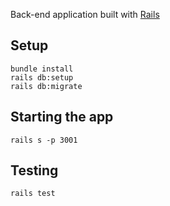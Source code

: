 Back-end application built with [Rails](http://rubyonrails.org/)

## Setup

```
bundle install
rails db:setup
rails db:migrate
```

## Starting the app

```
rails s -p 3001
```

## Testing

```
rails test
```
